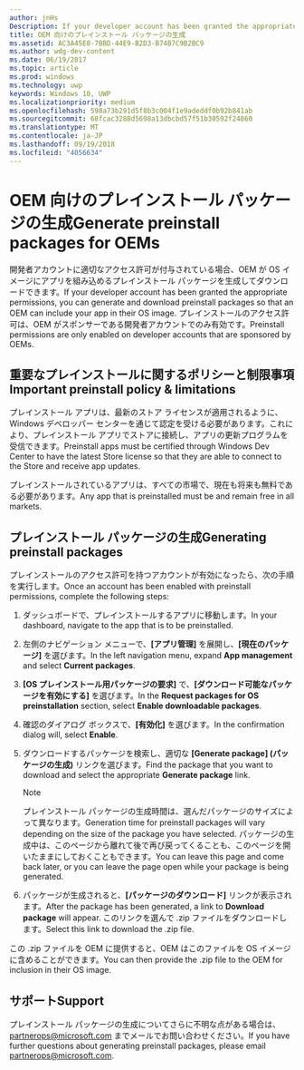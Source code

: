 ```yaml
---
author: jnHs
Description: If your developer account has been granted the appropriate permissions, you can generate and download preinstall packages so that an OEM can include your app in their OS image.
title: OEM 向けのプレインストール パッケージの生成
ms.assetid: AC3A45E8-7BBD-44E9-B2D3-B74B7C9B2BC9
ms.author: wdg-dev-content
ms.date: 06/19/2017
ms.topic: article
ms.prod: windows
ms.technology: uwp
keywords: Windows 10, UWP
ms.localizationpriority: medium
ms.openlocfilehash: 598a73b291d5f8b3c004f1e9adeddf0b92b841ab
ms.sourcegitcommit: 68fcac3288d5698a13dbcbd57f51b30592f24860
ms.translationtype: MT
ms.contentlocale: ja-JP
ms.lasthandoff: 09/19/2018
ms.locfileid: "4056634"
---
```

# <a name="generate-preinstall-packages-for-oems"></a><span data-ttu-id="8acc9-103">OEM 向けのプレインストール パッケージの生成</span><span class="sxs-lookup"><span data-stu-id="8acc9-103">Generate preinstall packages for OEMs</span></span>

<span data-ttu-id="8acc9-104">開発者アカウントに適切なアクセス許可が付与されている場合、OEM が OS イメージにアプリを組み込めるプレインストール パッケージを生成してダウンロードできます。</span><span class="sxs-lookup"><span data-stu-id="8acc9-104">If your developer account has been granted the appropriate permissions, you can generate and download preinstall packages so that an OEM can include your app in their OS image.</span></span> <span data-ttu-id="8acc9-105">プレインストールのアクセス許可は、OEM がスポンサーである開発者アカウントでのみ有効です。</span><span class="sxs-lookup"><span data-stu-id="8acc9-105">Preinstall permissions are only enabled on developer accounts that are sponsored by OEMs.</span></span>


## <a name="important-preinstall-policy--limitations"></a><span data-ttu-id="8acc9-106">重要なプレインストールに関するポリシーと制限事項</span><span class="sxs-lookup"><span data-stu-id="8acc9-106">Important preinstall policy & limitations</span></span>

<span data-ttu-id="8acc9-107">プレインストール アプリは、最新のストア ライセンスが適用されるように、Windows デベロッパー センターを通じて認定を受ける必要があります。これにより、プレインストール アプリでストアに接続し、アプリの更新プログラムを受信できます。</span><span class="sxs-lookup"><span data-stu-id="8acc9-107">Preinstall apps must be certified through Windows Dev Center to have the latest Store license so that they are able to connect to the Store and receive app updates.</span></span>

<span data-ttu-id="8acc9-108">プレインストールされているアプリは、すべての市場で、現在も将来も無料である必要があります。</span><span class="sxs-lookup"><span data-stu-id="8acc9-108">Any app that is preinstalled must be and remain free in all markets.</span></span>


## <a name="generating-preinstall-packages"></a><span data-ttu-id="8acc9-109">プレインストール パッケージの生成</span><span class="sxs-lookup"><span data-stu-id="8acc9-109">Generating preinstall packages</span></span>

<span data-ttu-id="8acc9-110">プレインストールのアクセス許可を持つアカウントが有効になったら、次の手順を実行します。</span><span class="sxs-lookup"><span data-stu-id="8acc9-110">Once an account has been enabled with preinstall permissions, complete the following steps:</span></span>

1.  <span data-ttu-id="8acc9-111">ダッシュボードで、プレインストールするアプリに移動します。</span><span class="sxs-lookup"><span data-stu-id="8acc9-111">In your dashboard, navigate to the app that is to be preinstalled.</span></span>
2.  <span data-ttu-id="8acc9-112">左側のナビゲーション メニューで、**[アプリ管理]** を展開し、**[現在のパッケージ]** を選びます。</span><span class="sxs-lookup"><span data-stu-id="8acc9-112">In the left navigation menu, expand **App management** and select **Current packages**.</span></span>
3.  <span data-ttu-id="8acc9-113">**[OS プレインストール用パッケージの要求]** で、**[ダウンロード可能なパッケージを有効にする]** を選びます。</span><span class="sxs-lookup"><span data-stu-id="8acc9-113">In the **Request packages for OS preinstallation** section, select **Enable downloadable packages**.</span></span>
4.  <span data-ttu-id="8acc9-114">確認のダイアログ ボックスで、**[有効化]** を選びます。</span><span class="sxs-lookup"><span data-stu-id="8acc9-114">In the confirmation dialog will, select **Enable**.</span></span>
5.  <span data-ttu-id="8acc9-115">ダウンロードするパッケージを検索し、適切な **[Generate package] (パッケージの生成)** リンクを選びます。</span><span class="sxs-lookup"><span data-stu-id="8acc9-115">Find the package that you want to download and select the appropriate **Generate package** link.</span></span>

    > [!NOTE]
    > <span data-ttu-id="8acc9-116">プレインストール パッケージの生成時間は、選んだパッケージのサイズによって異なります。</span><span class="sxs-lookup"><span data-stu-id="8acc9-116">Generation time for preinstall packages will vary depending on the size of the package you have selected.</span></span> <span data-ttu-id="8acc9-117">パッケージの生成中は、このページから離れて後で再び戻ってくることも、このページを開いたままにしておくこともできます。</span><span class="sxs-lookup"><span data-stu-id="8acc9-117">You can leave this page and come back later, or you can leave the page open while your package is being generated.</span></span>

6.  <span data-ttu-id="8acc9-118">パッケージが生成されると、**[パッケージのダウンロード]** リンクが表示されます。</span><span class="sxs-lookup"><span data-stu-id="8acc9-118">After the package has been generated, a link to **Download package** will appear.</span></span> <span data-ttu-id="8acc9-119">このリンクを選んで .zip ファイルをダウンロードします。</span><span class="sxs-lookup"><span data-stu-id="8acc9-119">Select this link to download the .zip file.</span></span>

<span data-ttu-id="8acc9-120">この .zip ファイルを OEM に提供すると、OEM はこのファイルを OS イメージに含めることができます。</span><span class="sxs-lookup"><span data-stu-id="8acc9-120">You can then provide the .zip file to the OEM for inclusion in their OS image.</span></span>


## <a name="support"></a><span data-ttu-id="8acc9-121">サポート</span><span class="sxs-lookup"><span data-stu-id="8acc9-121">Support</span></span>

<span data-ttu-id="8acc9-122">プレインストール パッケージの生成についてさらに不明な点がある場合は、<partnerops@microsoft.com> までメールでお問い合わせください。</span><span class="sxs-lookup"><span data-stu-id="8acc9-122">If you have further questions about generating preinstall packages, please email <partnerops@microsoft.com>.</span></span>

 

 




